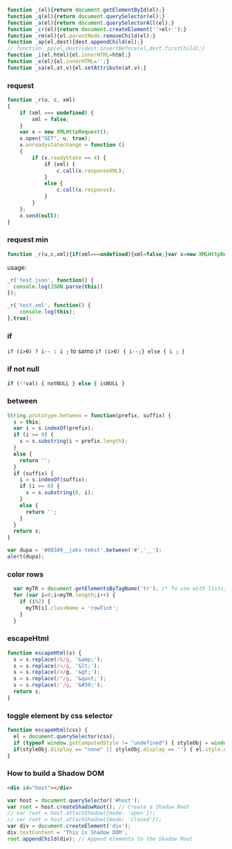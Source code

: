 ```js
function _(el){return document.getElementById(el);}
function _q(el){return document.querySelector(el);}
function _a(el){return document.querySelectorAll(el);}
function _cr(el){return document.createElement(''+el+'');}
function _rm(el){el.parentNode.removeChild(el);}
function _ap(el,dest){dest.appendChild(el);}
// function _pp(el,dest){dest.insertBefore(el,dest.firstChild);}
function _i(el,html){el.innerHTML=html;}
function _e(el){el.innerHTML='';}
function _sa(el,at,v){el.setAttribute(at,v);}
```
### request
```js
function _r(u, c, xml)
{
    if (xml === undefined) {
        xml = false;
    }
    var x = new XMLHttpRequest();
    x.open("GET", u, true);
    x.onreadystatechange = function ()
    {
        if (x.readyState == 4) {
            if (xml) {
                c.call(x.responseXML);
            }
            else {
                c.call(x.response);
            }
        }
    };
    x.send(null);
}
```

### request min
```js
function _r(u,c,xml){if(xml===undefined){xml=false;}var x=new XMLHttpRequest();x.open("GET",u,true);x.onreadystatechange=function(){if(x.readyState==4){if(xml){c.call(x.responseXML);}else{c.call(x.response);}}};x.send(null);}
```
usage:
```js
_r('test.json', function() { 
  console.log(JSON.parse(this))
});

_r('test.xml', function() { 
    console.log(this);
},true);
```

### if
```if (i>0) ? i-- : i ;``` to samo ```if (i>0) { i--;} else { i ; }```

### if not null
```js 
if (!!val) { notNULL } else { isNULL }
```

### between
```js
String.prototype.between = function(prefix, suffix) {
  s = this;
  var i = s.indexOf(prefix);
  if (i >= 0) {
    s = s.substring(i + prefix.length);
  }
  else {
    return '';
  }
  if (suffix) {
    i = s.indexOf(suffix);
    if (i >= 0) {
      s = s.substring(0, i);
    }
    else {
      return '';
    }
  }
  return s;
}

var dupa = '#80349__jaks-tekst'.between('#','__');
alert(dupa);
```

### color rows
```js
  var myTR = document.getElementsByTagName('tr'); /* To use with lists, just change 'tr' to 'li' */
  for (var i=0;i<myTR.length;i++) {
    if (i%2) {
      myTR[i].className = 'rowTint';
    }
  }
```

### escapeHtml
```js
function escapeHtml(s) {
  s = s.replace(/&/g, '&amp;');
  s = s.replace(/</g, '&lt;');
  s = s.replace(/>/g, '&gt;');
  s = s.replace(/"/g, '&quot;');
  s = s.replace(/'/g, '&#39;');
  return s;
}
```

### toggle element by css selector
```js
function escapeHtml(css) {
  el = document.querySelector(css);
  if (typeof window.getComputedStyle != "undefined") { styleObj = window.getComputedStyle(el, null); } else if (el.currentStyle != "undefined") { styleObj = el.currentStyle; }
  if(styleObj.display == "none" || styleObj.display == '') { el.style.display = "block"; } else { el.style.display = "none"; }
}
```

### How to build a Shadow DOM
```html
<div id="host"></div>
```
```js
var host = document.querySelector('#host');
var root = host.createShadowRoot(); // Create a Shadow Root
// var root = host.attachShadow({mode: 'open'});
// var root = host.attachShadow({mode: 'closed'});
var div = document.createElement('div');
div.textContent = 'This is Shadow DOM';
root.appendChild(div); // Append elements to the Shadow Root
```
